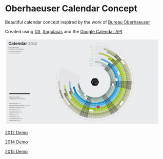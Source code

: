 # Oberhaeuser Calendar Concept

Beautiful calendar concept inspired by the work of [Bureau Oberhaeuser](https://www.behance.net/gallery/oberhaeuserinfo-calendar-2013/5761467)

Created using [D3](https://d3js.org/), [AngularJs](https://angularjs.org/) and the [Google Calendar API](https://developers.google.com/google-apps/calendar/).

![Calendar Preview](https://github.com/rodleviton/calendar/blob/master/calendar-preview.png)

[2012 Demo](http://www.rodneyleviton.com/oberhaeuser-calendar/#/2012)

[2014 Demo](http://www.rodneyleviton.com/oberhaeuser-calendar/#/2014)

[2015 Demo](http://www.rodneyleviton.com/oberhaeuser-calendar/#/2015)
